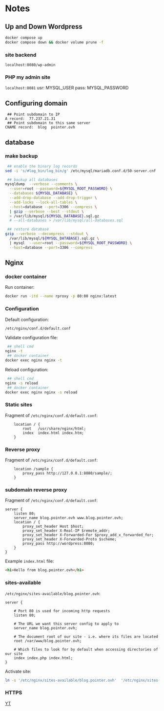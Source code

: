 # Notes

## Up and Down Wordpress

```bash
docker compose up
docker compose down && docker volume prune -f
```

### site backend

`localhost:8080/wp-admin`

### PHP my admin site

`localhost:8081`
usr: MYSQL_USER
pass: MYSQL_PASSWORD

## Configuring domain

```text
 ## Point subdomain to IP
A record:  77.237.21.31
 ## Point subdomain to this same server
CNAME record:  blog  pointer.ovh
```

## database

### make backup

```bash
 ## enable the binary log records
sed -i 's/#log_bin/log_bin/g' /etc/mysql/mariadb.conf.d/50-server.cnf

 ## backup all databases
mysqldump  --verbose --comments \
  --user=root --password=${MYSQL_ROOT_PASSWORD} \
  --databases ${MYSQL_DATABASE} \
  --add-drop-database --add-drop-trigger \
  --add-locks --lock-all-tables \
  --host=database --port=3306 --compress \
  | gzip --verbose --best --stdout \
  > /var/lib/mysql/${MYSQL_DATABASE}.sql.gz
  # --all-databases > /var/lib/mysql/all-databases.sql

 ## restore database
gzip --verbose --decompress --stdout \
  /var/lib/mysql/${MYSQL_DATABASE}.sql.gz \
  | mysql  --user=root --password=${MYSQL_ROOT_PASSWORD} \
  --host=database --port=3306 --compress
```

## Nginx

### docker container

Run container:

```bash
docker run -itd --name rproxy -p 80:80 nginx:latest
```

### Configuration

Default configuration:

```bash
/etc/nginx/conf.d/default.conf
```

Validate configuration file:

```bash
 ## shell cmd
nginx -t
 ## docker container
docker exec nginx nginx -t
```

Reload configuration:

```bash
 ## shell cmd
nginx -s reload
 ## docker container
docker exec nginx nginx -s reload
```

### Static sites

Fragment of `/etc/nginx/conf.d/default.conf`:

```properties
    location / {
        root   /usr/share/nginx/html;
        index  index.html index.htm;
    }
```

### Reverse proxy

Fragment of `/etc/nginx/conf.d/default.conf`:

```properties
    location /sample {
        proxy_pass http://127.0.0.1:8080/sample/;
    }
```

### subdomain reverse proxy

Fragment of `/etc/nginx/conf.d/default.conf`:

```properties
server {
    listen 80;
    server_name blog.pointer.ovh www.blog.pointer.ovh;
    location / {
        proxy_set_header Host $host;
        proxy_set_header X-Real-IP $remote_addr;
        proxy_set_header X-Forwarded-For $proxy_add_x_forwarded_for;
        proxy_set_header X-Forwarded-Proto $scheme;
        proxy_pass http://wordpress:8080;
    }
}
```

Example `index.html` file:

```html
<h1>Hello from blog.pointer.ovh</h1>
```

### sites-available

`/etc/nginx/sites-available/blog.pointer.ovh`:

```properties
server {

    # Port 80 is used for incoming http requests
    listen 80;

    # The URL we want this server config to apply to
    server_name blog.pointer.ovh;

    # The document root of our site - i.e. where its files are located
    root /var/www/blog.pointer.ovh;

    # Which files to look for by default when accessing directories of our site
    index index.php index.html;
}
```

Activate site:

```bash
ln -s '/etc/nginx/sites-available/blog.pointer.ovh'  '/etc/nginx/sites-enabled/'
```

### HTTPS

[YT](https://www.youtube.com/watch?v=MVuJ5h2YQoQ)
